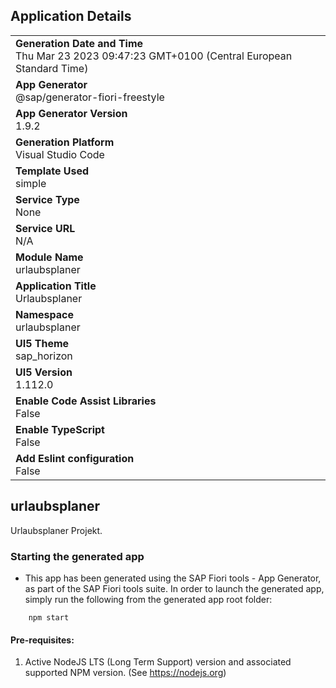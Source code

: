 ## Application Details
|               |
| ------------- |
|**Generation Date and Time**<br>Thu Mar 23 2023 09:47:23 GMT+0100 (Central European Standard Time)|
|**App Generator**<br>@sap/generator-fiori-freestyle|
|**App Generator Version**<br>1.9.2|
|**Generation Platform**<br>Visual Studio Code|
|**Template Used**<br>simple|
|**Service Type**<br>None|
|**Service URL**<br>N/A
|**Module Name**<br>urlaubsplaner|
|**Application Title**<br>Urlaubsplaner|
|**Namespace**<br>urlaubsplaner|
|**UI5 Theme**<br>sap_horizon|
|**UI5 Version**<br>1.112.0|
|**Enable Code Assist Libraries**<br>False|
|**Enable TypeScript**<br>False|
|**Add Eslint configuration**<br>False|

## urlaubsplaner

Urlaubsplaner Projekt.

### Starting the generated app

-   This app has been generated using the SAP Fiori tools - App Generator, as part of the SAP Fiori tools suite.  In order to launch the generated app, simply run the following from the generated app root folder:

```
    npm start
```

#### Pre-requisites:

1. Active NodeJS LTS (Long Term Support) version and associated supported NPM version.  (See https://nodejs.org)


